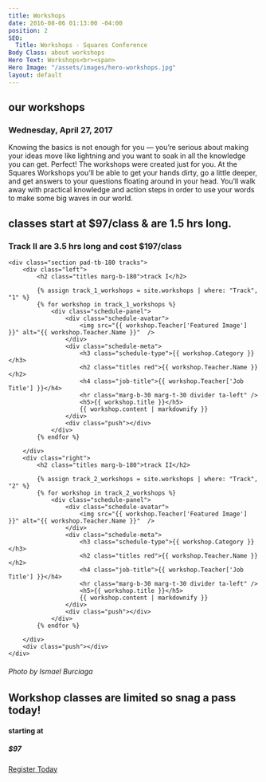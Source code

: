 ```yaml
---
title: Workshops
date: 2016-08-06 01:13:00 -04:00
position: 2
SEO:
  Title: Workshops - Squares Conference
Body Class: about workshops
Hero Text: Workshops<br><span>
Hero Image: "/assets/images/hero-workshops.jpg"
layout: default
---
```


<div class="what-is-squares pad-b-180">
	<div class="right relative bg-white">
		<div class="what-right pad-t-180">
			<h2 class="titles">our workshops</h2>
			<h3 class="small-titles red marg-t-120">Wednesday, April 27, 2017</h3>
			<div class="about-content">
					<p>Knowing the basics is not enough for you — you’re serious about making your ideas move like lightning and you want to soak in all the knowledge you can get. Perfect! The workshops were created just for you. At the Squares Workshops you’ll be able to get your hands dirty, go a little deeper, and get answers to your questions floating around in your head. You’ll walk away with practical knowledge and action steps in order to use your words to make some big waves in our world.</p>	
			</div>
		</div>
		<div class="push"></div>
	</div>
	<div class="about-left">
		<div class="what-left pad-r-80">
			<div class="quote ta-right">
				<h2>classes start at $97/class &amp; are 1.5 hrs long.</h2>
				<h3 class="small">Track II are 3.5 hrs long and cost $197/class</h3>
			</div>
		</div>
		<div class="push"></div>
	</div>
	<div class="push"></div>
</div>

<div class="bg-grey-light">

	<div class="section pad-tb-180 tracks">
		<div class="left">
			<h2 class="titles marg-b-180">track I</h2>
	
			{% assign track_1_workshops = site.workshops | where: "Track", "1" %}
			{% for workshop in track_1_workshops %}
				<div class="schedule-panel">
					<div class="schedule-avatar">
						<img src="{{ workshop.Teacher['Featured Image'] }}" alt="{{ workshop.Teacher.Name }}"  />
					</div>
					<div class="schedule-meta">
						<h3 class="schedule-type">{{ workshop.Category }}</h3>
						<h2 class="titles red">{{ workshop.Teacher.Name }}</h2>
						<h4 class="job-title">{{ workshop.Teacher['Job Title'] }}</h4>
						<hr class="marg-b-30 marg-t-30 divider ta-left" />
						<h5>{{ workshop.title }}</h5>
						{{ workshop.content | markdownify }}
					</div>
					<div class="push"></div>
				</div>
			{% endfor %}
	
		</div>
		<div class="right">
			<h2 class="titles marg-b-180">track II</h2>
	
			{% assign track_2_workshops = site.workshops | where: "Track", "2" %}
			{% for workshop in track_2_workshops %}
				<div class="schedule-panel">
					<div class="schedule-avatar">
						<img src="{{ workshop.Teacher['Featured Image'] }}" alt="{{ workshop.Teacher.Name }}"  />
					</div>
					<div class="schedule-meta">
						<h3 class="schedule-type">{{ workshop.Category }}</h3>
						<h2 class="titles red">{{ workshop.Teacher.Name }}</h2>
						<h4 class="job-title">{{ workshop.Teacher['Job Title'] }}</h4>
						<hr class="marg-b-30 marg-t-30 divider ta-left" />
						<h5>{{ workshop.title }}</h5>
						{{ workshop.content | markdownify }}
					</div>
					<div class="push"></div>
				</div>
			{% endfor %}

		</div>
		<div class="push"></div>
	</div>
</div>

<div class="double relative">
	<div class="left bg-image relative" style="background-image: url({{ site.url }}/assets/images/bg-workshops.jpg);">
		<h6 class="rotate">Photo by Ismael Burciaga</h6>
	</div>
	<div class="right relative">
		<div class="absolute bs pad-120">
			<div class="quote marg-b-180">
				<h2>Workshop classes are limited so snag a pass today!</h2>
			</div>
			<div class="price">
				<div class="starting-price">
					<h4>starting at</h4>
					<h5>$97</h5>
				</div>
				<a href="{{ site['Registration URL'] }}" target="_blank" class="button">Register Today</a>
				<div class="push"></div>
			</div>
		</div>
	</div>
	<div class="push"></div>
</div>